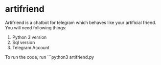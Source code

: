 # artifriend
Artifriend is a chatbot for telegram which behaves like your artificial friend.
You will need following things:
1. Python 3 version
2. Sql version
3. Telegram Account

To run the code, run ```python3 artifriend.py
